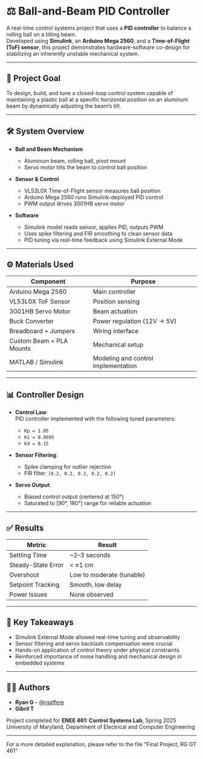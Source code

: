 # ⚖️ Ball-and-Beam PID Controller

A real-time control systems project that uses a **PID controller** to balance a rolling ball on a tilting beam.  
Developed using **Simulink**, an **Arduino Mega 2560**, and a **Time-of-Flight (ToF) sensor**, this project demonstrates hardware-software co-design for stabilizing an inherently unstable mechanical system.

---

## 🎯 Project Goal

To design, build, and tune a closed-loop control system capable of maintaining a plastic ball at a specific horizontal position on an aluminum beam by dynamically adjusting the beam’s tilt.

---

## 🛠️ System Overview

- **Ball and Beam Mechanism**  
  - Aluminum beam, rolling ball, pivot mount
  - Servo motor tilts the beam to control ball position

- **Sensor & Control**  
  - VL53L0X Time-of-Flight sensor measures ball position
  - Arduino Mega 2560 runs Simulink-deployed PID control
  - PWM output drives 3001HB servo motor

- **Software**  
  - Simulink model reads sensor, applies PID, outputs PWM
  - Uses spike filtering and FIR smoothing to clean sensor data
  - PID tuning via real-time feedback using Simulink External Mode

---

## ⚙️ Materials Used

| Component                     | Purpose                              |
|------------------------------|--------------------------------------|
| Arduino Mega 2560            | Main controller                      |
| VL53L0X ToF Sensor           | Position sensing                     |
| 3001HB Servo Motor           | Beam actuation                       |
| Buck Converter               | Power regulation (12V → 5V)          |
| Breadboard + Jumpers         | Wiring interface                     |
| Custom Beam + PLA Mounts     | Mechanical setup                     |
| MATLAB / Simulink            | Modeling and control implementation  |

---

## 📊 Controller Design

- **Control Law**:  
  PID controller implemented with the following tuned parameters:
  - `Kp = 1.05`
  - `Ki = 0.0095`
  - `Kd = 0.15`

- **Sensor Filtering**:  
  - Spike clamping for outlier rejection  
  - FIR filter: `[0.2, 0.2, 0.2, 0.2, 0.2]`

- **Servo Output**:  
  - Biased control output (centered at 150°)
  - Saturated to [90°, 180°] range for reliable actuation

---

## ✅ Results

| Metric                | Result                     |
|-----------------------|----------------------------|
| Settling Time         | ~2–3 seconds               |
| Steady-State Error    | < ±1 cm                    |
| Overshoot             | Low to moderate (tunable)  |
| Setpoint Tracking     | Smooth, low delay          |
| Power Issues          | None observed              |

---

## 🧪 Key Takeaways

- Simulink External Mode allowed real-time tuning and observability
- Sensor filtering and servo backlash compensation were crucial
- Hands-on application of control theory under physical constraints
- Reinforced importance of noise handling and mechanical design in embedded systems

---

## 👨‍🔧 Authors

- **Ryan G** – [@rgaffere](https://github.com/rgaffere)  
- **Gibril T**

Project completed for **ENEE 461: Control Systems Lab**, Spring 2025  
University of Maryland, Department of Electrical and Computer Engineering

---

For a more detailed explanation, please refer to the file "Final Project, RG GT 461"
